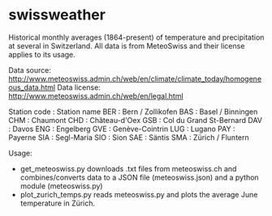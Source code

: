 swissweather
============

Historical monthly averages (1864-present) of temperature and precipitation at several in Switzerland. All data is from MeteoSwiss and their license applies to its usage.

Data source: http://www.meteoswiss.admin.ch/web/en/climate/climate_today/homogeneous_data.html
Data license: http://www.meteoswiss.admin.ch/web/en/legal.html

Station code : Station name
BER : Bern / Zollikofen
BAS : Basel / Binningen
CHM : Chaumont
CHD : Château-d'Oex
GSB : Col du Grand St-Bernard
DAV : Davos
ENG : Engelberg
GVE : Genève-Cointrin
LUG : Lugano
PAY : Payerne
SIA : Segl-Maria
SIO : Sion
SAE : Säntis
SMA : Zürich / Fluntern

Usage: 
+ get_meteoswiss.py downloads .txt files from meteoswiss.ch and combines/converts data to a JSON file (meteoswiss.json) and a python module (meteoswiss.py)
+ plot_zurich_temps.py reads meteoswiss.py and plots the average June temperature in Zürich.

